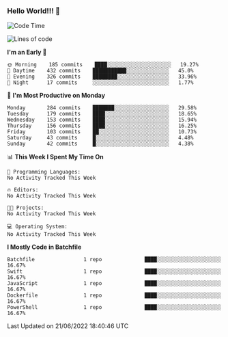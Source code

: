### Hello World!!! 👋

<!--
**kekotek/kekotek** is a ✨ _special_ ✨ repository because its `README.md` (this file) appears on your GitHub profile.

Here are some ideas to get you started:

- 🔭 I’m currently working on ...
- 🌱 I’m currently learning ...
- 👯 I’m looking to collaborate on ...
- 🤔 I’m looking for help with ...
- 💬 Ask me about ...
- 📫 How to reach me: ...
- 😄 Pronouns: ...
- ⚡ Fun fact: ...
-->

<!--START_SECTION:waka-->
![Code Time](http://img.shields.io/badge/Code%20Time-0%20secs-blue)

![Lines of code](https://img.shields.io/badge/From%20Hello%20World%20I%27ve%20Written-19%20Thousand%20lines%20of%20code-blue)

**I'm an Early 🐤** 

```text
🌞 Morning    185 commits    ████░░░░░░░░░░░░░░░░░░░░░   19.27% 
🌆 Daytime    432 commits    ███████████░░░░░░░░░░░░░░   45.0% 
🌃 Evening    326 commits    ████████░░░░░░░░░░░░░░░░░   33.96% 
🌙 Night      17 commits     ░░░░░░░░░░░░░░░░░░░░░░░░░   1.77%

```
📅 **I'm Most Productive on Monday** 

```text
Monday       284 commits    ███████░░░░░░░░░░░░░░░░░░   29.58% 
Tuesday      179 commits    ████░░░░░░░░░░░░░░░░░░░░░   18.65% 
Wednesday    153 commits    ████░░░░░░░░░░░░░░░░░░░░░   15.94% 
Thursday     156 commits    ████░░░░░░░░░░░░░░░░░░░░░   16.25% 
Friday       103 commits    ██░░░░░░░░░░░░░░░░░░░░░░░   10.73% 
Saturday     43 commits     █░░░░░░░░░░░░░░░░░░░░░░░░   4.48% 
Sunday       42 commits     █░░░░░░░░░░░░░░░░░░░░░░░░   4.38%

```


📊 **This Week I Spent My Time On** 

```text
💬 Programming Languages: 
No Activity Tracked This Week

🔥 Editors: 
No Activity Tracked This Week

🐱‍💻 Projects: 
No Activity Tracked This Week

💻 Operating System: 
No Activity Tracked This Week

```

**I Mostly Code in Batchfile** 

```text
Batchfile                1 repo              ████░░░░░░░░░░░░░░░░░░░░░   16.67% 
Swift                    1 repo              ████░░░░░░░░░░░░░░░░░░░░░   16.67% 
JavaScript               1 repo              ████░░░░░░░░░░░░░░░░░░░░░   16.67% 
Dockerfile               1 repo              ████░░░░░░░░░░░░░░░░░░░░░   16.67% 
PowerShell               1 repo              ████░░░░░░░░░░░░░░░░░░░░░   16.67%

```



 Last Updated on 21/06/2022 18:40:46 UTC
<!--END_SECTION:waka-->
